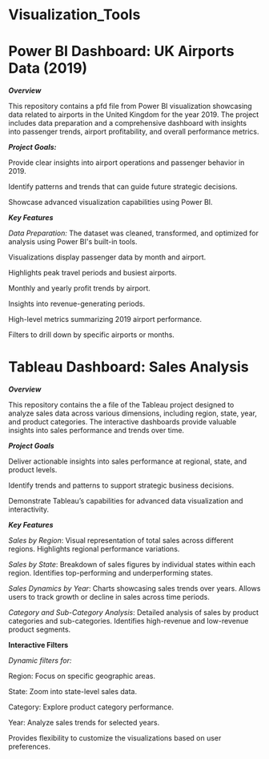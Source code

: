 # Visualization_Tools

# Power BI Dashboard: UK Airports Data (2019)

**_Overview_**

This repository contains a pfd file from Power BI visualization showcasing data related to airports in the United Kingdom for the year 2019. The project includes data preparation and a comprehensive dashboard with insights into passenger trends, airport profitability, and overall performance metrics.


**_Project Goals:_**

Provide clear insights into airport operations and passenger behavior in 2019.

Identify patterns and trends that can guide future strategic decisions.

Showcase advanced visualization capabilities using Power BI.

**_Key Features_**

_Data Preparation:_
The dataset was cleaned, transformed, and optimized for analysis using Power BI's built-in tools.

Visualizations display passenger data by month and airport.

Highlights peak travel periods and busiest airports.

Monthly and yearly profit trends by airport.

Insights into revenue-generating periods.

High-level metrics summarizing 2019 airport performance.

Filters to drill down by specific airports or months.


# Tableau Dashboard: Sales Analysis

**_Overview_**

This repository contains the a file of the Tableau project designed to analyze sales data across various dimensions, including region, state, year, and product categories. The interactive dashboards provide valuable insights into sales performance and trends over time.

**_Project Goals_**

Deliver actionable insights into sales performance at regional, state, and product levels.

Identify trends and patterns to support strategic business decisions.

Demonstrate Tableau’s capabilities for advanced data visualization and interactivity.

**_Key Features_**

_Sales by Region_:
Visual representation of total sales across different regions.
Highlights regional performance variations.

_Sales by State_:
Breakdown of sales figures by individual states within each region.
Identifies top-performing and underperforming states.

_Sales Dynamics by Year_:
Charts showcasing sales trends over years.
Allows users to track growth or decline in sales across time periods.

_Category and Sub-Category Analysis_:
Detailed analysis of sales by product categories and sub-categories.
Identifies high-revenue and low-revenue product segments.

**Interactive Filters**

_Dynamic filters for:_

Region: Focus on specific geographic areas.

State: Zoom into state-level sales data.

Category: Explore product category performance.

Year: Analyze sales trends for selected years.

Provides flexibility to customize the visualizations based on user preferences.


